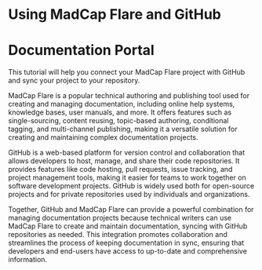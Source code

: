 ﻿<?xml version="1.0" encoding="utf-8"?>
<html xmlns:MadCap="http://www.madcapsoftware.com/Schemas/MadCap.xsd" MadCap:onlyLocalStylesheets="False" MadCap:searchable="False" class="home-topic" style="mc-master-page: url('Resources/TemplatePages/Home-Page.flmsp');">
    <head>
        <link href="" rel="stylesheet" type="text/css" />
    </head>
    <body class="home-topic">
        <div class="topic-hero">
            <h1>Using MadCap Flare and GitHub</h1>
            <h1>Documentation Portal</h1>
            <p>This tutorial will help you connect your MadCap Flare project with GitHub and sync your project to your repository. </p>
            <p>MadCap Flare is a popular technical authoring and publishing tool used for creating and managing documentation, including online help systems, knowledge bases, user manuals, and more. It offers features such as single-sourcing, content reusing, topic-based authoring, conditional tagging, and multi-channel publishing, making it a versatile solution for creating and maintaining complex documentation projects.</p>
            <p>GitHub is a web-based platform for version control and collaboration that allows developers to host, manage, and share their code repositories. It provides features like code hosting, pull requests, issue tracking, and project management tools, making it easier for teams to work together on software development projects. GitHub is widely used both for open-source projects and for private repositories used by individuals and organizations.</p>
            <p>Together, GitHub and MadCap Flare can provide a powerful combination for managing documentation projects because technical writers can use MadCap Flare to create and maintain documentation, syncing with GitHub repositories as needed. This integration promotes collaboration and streamlines the process of keeping documentation in sync, ensuring that developers and end-users have access to up-to-date and comprehensive information.</p>
            <p>&#160;</p>

